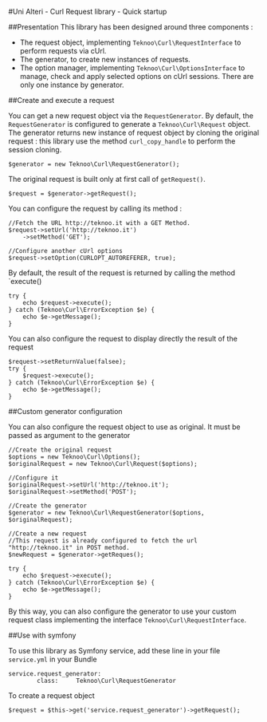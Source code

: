 #Uni Alteri - Curl Request library - Quick startup

##Presentation
This library has been designed around three components :

- The request object, implementing `Teknoo\Curl\RequestInterface` to perform requests via cUrl.
- The generator, to create new instances of requests.
- The option manager, implementing `Teknoo\Curl\OptionsInterface` to manage, check and apply selected options on cUrl sessions.
 There are only one instance by generator.

##Create and execute a request

You can get a new request object via the `RequestGenerator`. By default, the `RequestGenerator` is configured
to generate a `Teknoo\Curl\Request` object. The generator returns new instance of request object by cloning 
 the original request : this library use the method `curl_copy_handle` to perform the session cloning. 
 
    $generator = new Teknoo\Curl\RequestGenerator();
 
The original request is built only at first call of `getRequest()`. 

    $request = $generator->getRequest();
    
You can configure the request by calling its method :

    //Fetch the URL http://teknoo.it with a GET Method.
    $request->setUrl('http://teknoo.it')
        ->setMethod('GET');
    
    //Configure another cUrl options
    $request->setOption(CURLOPT_AUTOREFERER, true);
    
By default, the result of the request is returned by calling the method `execute()

    try {
        echo $request->execute();
    } catch (Teknoo\Curl\ErrorException $e) {
        echo $e->getMessage();
    }
    
You can also configure the request to display directly the result of the request
  
    $request->setReturnValue(falsee);
    try {
        $request->execute();
    } catch (Teknoo\Curl\ErrorException $e) {
        echo $e->getMessage();
    }

##Custom generator configuration

You can also configure the request object to use as original. It must be passed as argument to the generator

    //Create the original request
    $options = new Teknoo\Curl\Options();
    $originalRequest = new Teknoo\Curl\Request($options);
    
    //Configure it
    $originalRequest->setUrl('http://teknoo.it');
    $originalRequest->setMethod('POST');
    
    //Create the generator
    $generator = new Teknoo\Curl\RequestGenerator($options, $originalRequest);
    
    //Create a new request
    //This request is already configured to fetch the url "http://teknoo.it" in POST method.
    $newRequest = $generator->getReques();
    
    try {
        echo $request->execute();
    } catch (Teknoo\Curl\ErrorException $e) {
        echo $e->getMessage();
    }

By this way, you can also configure the generator to use your custom request class implementing the interface `Teknoo\Curl\RequestInterface`.
    
##Use with symfony

To use this library as Symfony service, add these line in your file `service.yml` in your Bundle
 
    service.request_generator:
            class:     Teknoo\Curl\RequestGenerator

To create a request object

    $request = $this->get('service.request_generator')->getRequest();
